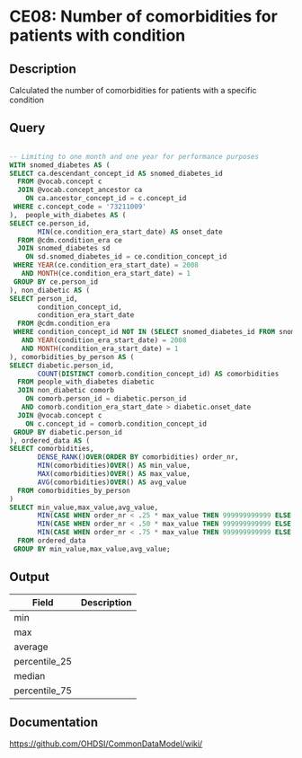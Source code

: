 <!---
Group:condition era
Name:CE08 Number of comorbidity for patients with condition
Author:Patrick Ryan
CDM Version: 5.3
-->

# CE08: Number of comorbidities for patients with condition

## Description
Calculated the number of comorbidities for patients with a specific condition

## Query

```sql

-- Limiting to one month and one year for performance purposes
WITH snomed_diabetes AS (
SELECT ca.descendant_concept_id AS snomed_diabetes_id
  FROM @vocab.concept c
  JOIN @vocab.concept_ancestor ca
    ON ca.ancestor_concept_id = c.concept_id
 WHERE c.concept_code = '73211009'
),  people_with_diabetes AS (
SELECT ce.person_id,
       MIN(ce.condition_era_start_date) AS onset_date
  FROM @cdm.condition_era ce
  JOIN snomed_diabetes sd
    ON sd.snomed_diabetes_id = ce.condition_concept_id
 WHERE YEAR(ce.condition_era_start_date) = 2008
   AND MONTH(ce.condition_era_start_date) = 1
 GROUP BY ce.person_id
), non_diabetic AS (
SELECT person_id,
       condition_concept_id,
       condition_era_start_date
  FROM @cdm.condition_era
 WHERE condition_concept_id NOT IN (SELECT snomed_diabetes_id FROM snomed_diabetes)
   AND YEAR(condition_era_start_date) = 2008
   AND MONTH(condition_era_start_date) = 1
), comorbidities_by_person AS (
SELECT diabetic.person_id,
       COUNT(DISTINCT comorb.condition_concept_id) AS comorbidities         
  FROM people_with_diabetes diabetic
  JOIN non_diabetic comorb
 	ON comorb.person_id = diabetic.person_id
   AND comorb.condition_era_start_date > diabetic.onset_date
  JOIN @vocab.concept c
    ON c.concept_id = comorb.condition_concept_id
 GROUP BY diabetic.person_id
), ordered_data AS (
SELECT comorbidities,
       DENSE_RANK()OVER(ORDER BY comorbidities) order_nr,
       MIN(comorbidities)OVER() AS min_value,
       MAX(comorbidities)OVER() AS max_value,
       AVG(comorbidities)OVER() AS avg_value
  FROM comorbidities_by_person
)
SELECT min_value,max_value,avg_value,
       MIN(CASE WHEN order_nr < .25 * max_value THEN 999999999999 ELSE comorbidities END) AS pct_25,
       MIN(CASE WHEN order_nr < .50 * max_value THEN 999999999999 ELSE comorbidities END) AS median,
       MIN(CASE WHEN order_nr < .75 * max_value THEN 999999999999 ELSE comorbidities END) AS pct_75
  FROM ordered_data
 GROUP BY min_value,max_value,avg_value;
```


## Output

|  Field |  Description |
| --- | --- |
| min |   |
| max |   |
| average |   |
| percentile_25 |   |
| median |   |
| percentile_75 |   |

## Documentation
https://github.com/OHDSI/CommonDataModel/wiki/
